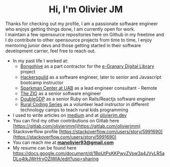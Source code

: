 <h1 align="center">Hi, I'm Olivier JM</h1> 

Thanks for checking out my profile, I am a passionate software engineer who enjoys getting things done, I am currently open for work.  
I maintain a few opensource repositories here on Github in my freetime and I do contribute to other opensource projects from time to time, I enjoy mentoring junior devs and those getting started in their software development carrier, feel free to reach out.

- In my past life I worked at:
    - [Bongohive](https://github.com/bongohive) as a part contractor for the [e-Granary Digital Library](https://www.widernet.org/egranary/) project 
    - [Hackersguild](https://github.com/hackersguild) as a software engineer, later to senior and Javascript bootcamp instructor
    - [Sparkman Center at UAB](https://www.uab.edu/sparkmancenter/) as a lead engineer consultant - Remote
    - [The ZIG](https://www.thezig.io/) as a senior software engineer
    - [DoubleGDP](https://www.doublegdp.com/) as a senior Ruby on Rails/Reactjs software engineer 
    - [Rural Coding Series](https://github.com/RuralCodingSeries) as a volunteer lead instructor in different technology camps to teach rural kids programming 
- I used to write articles on [medium](https://medium.com/@olivierjm) and at [olivierjm.dev](https://olivierjm.dev)
- You can find my other contributions on Gitlab here [https://gitlab.com/olivierjmm](https://gitlab.com/olivierjmm) 
- Stackoverflow profile [https://stackoverflow.com/users/story/5991690](https://stackoverflow.com/users/story/5991690)
- You can reach me at **manolivier93@gmail.com** 
- My resume can be found here https://docs.google.com/document/d/1BpUtPsKKPwvZVsw3a4JVyLR5aDLo4tkJWrHryOZIWlA/edit?usp=sharing
